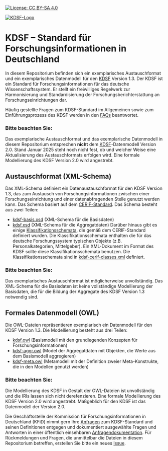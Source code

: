 [![License: CC BY-SA 4.0](https://img.shields.io/badge/License-CC%20BY--SA%204.0-lightgrey.svg)](https://creativecommons.org/licenses/by-sa/4.0/)

[![KDSF-Logo](https://kerndatensatz-forschung.de/img/logo_kdsf.png)](https://kerndatensatz-forschung.de/)
# KDSF – Standard für Forschungsinformationen in Deutschland
In diesem Repositorium befinden sich ein exemplarisches Austauschformat und ein exemplarisches Datenmodell für den [KDSF](https://kerndatensatz-forschung.de/) Version 1.3. Der KDSF ist ein Standard für Forschungsinformationen für das deutsche Wissenschaftssystem. Er stellt ein freiwilliges Regelwerk zur Harmonisierung und Standardisierung der Forschungsberichterstattung an Forschungseinrichtungen dar. 

Häufig gestellte Fragen zum KDSF-Standard im Allgemeinen sowie zum Einführungsprozess des KDSF werden in den [FAQs](https://kerndatensatz-forschung.de/index.php?id=hd_faq) beantwortet.
### Bitte beachten Sie:
Das exemplarische Austauschformat und das exemplarische Datenmodell in diesem Repositorium entsprechen **nicht** dem [KDSF](https://kerndatensatz-forschung.de/)-Datenmodell Version 2.0. Stand Januar 2025 steht noch nicht fest, ob und welcher Weise eine Aktualisierung des Austauschformats erfolgen wird. Eine formale Modellierung des KDSF Version 2.0 wird angestrebt.

## Austauschformat (XML-Schema)
Das XML-Schema definiert ein Datenaustauschformat für den KDSF Version 1.3, das zum Austausch von Forschungsinformationen zwischen einer Forschungseinrichtung und einer datenabfragenden Stelle genutzt werden kann. Das Schema basiert auf dem [CERIF-Standard](https://www.eurocris.org/services/main-features-cerif).
Das Schema besteht aus zwei Teilen:
* [kdsf-basis.xsd](https://github.com/KFiD-G/KDSF/blob/main/kdsf-basis.xsd) (XML-Schema für die Basisdaten)
* [kdsf.xsd](https://github.com/KFiD-G/KDSF/blob/main/kdsf.xsd) (XML-Schema für die Aggregatdaten)
Darüber hinaus gibt es einige [Klassifikationsschemata](https://github.com/KFiD-G/KDSF/blob/main/kdsf-cerif-classes.xml), die gemäß dem CERIF-Standard definiert wurden. Die Klassifikationsschemata enthalten die für das deutsche Forschungssystem typischen Objekte (z.B. Personalkategorien, Mittelgeber). Ein XML-Dokument im Format des KDSF sollte diese Klassifikationsschemata benutzen. Die Klassifikationsschemata sind in [kdsf-cerif-classes.xml](https://github.com/KFiD-G/KDSF/blob/main/kdsf-cerif-classes.xml) definiert.
### Bitte beachten Sie:
Das exemplarisches Austauschformat ist möglicherweise unvollständig. Das XML-Schema für die Basisdaten ist keine vollständige Modellierung der Basisdaten, die für die Bildung der Aggregate des KDSF Version 1.3 notwendig sind.
## Formales Datenmodell (OWL)
Die OWL-Dateien repräsentieren exemplarisch ein Datenmodell für den KDSF Version 1.3. Die Modellierung besteht aus drei Teilen:
*	[kdsf.owl](https://github.com/KFiD-G/KDSF/blob/main/kdsf.owl) (Basismodell mit den grundlegenden Konzepten für Forschungsinformationen)
*	[kdsf-aggr.owl](https://github.com/KFiD-G/KDSF/blob/main/kdsf-aggr.owl) (Model der Aggregatdaten mit Objekten, die Werte aus dem Basismodell aggregieren)
*	[kdsf-meta.owl](https://github.com/KFiD-G/KDSF/blob/main/kdsf-meta.owl) (Metamodell mit der Definition zweier Meta-Konstrukte, die in den Modellen genutzt werden)
### Bitte beachten Sie:
Die Modellierung des KDSF in Gestalt der OWL-Dateien ist unvollständig und die IRIs lassen sich nicht derefenzieren. Eine formale Modellierung des KDSF Version 2.0 wird angestrebt. Maßgeblich für den KDSF ist das Datenmodell der Version 2.0.

Die Geschäftsstelle der Kommission für Forschungsinformationen in Deutschland (KFiD) nimmt gern Ihre [Anfragen](https://kerndatensatz-forschung.de/hd_benutzer/index.php) zum KDSF-Standard und seinen Definitionen entgegen und dokumentiert ausgewählte Fragen und Antworten in einer öffentlich einsehbaren [Anfragendokumentation](https://kerndatensatz-forschung.de/index.php?id=anfragedoku).
Für Rückmeldungen und Fragen, die unmittelbar die Dateien in diesem Repositorium betreffen, erstellen Sie bitte ein neues [Issue](https://github.com/KFiD-G/KDSF/issues). 
